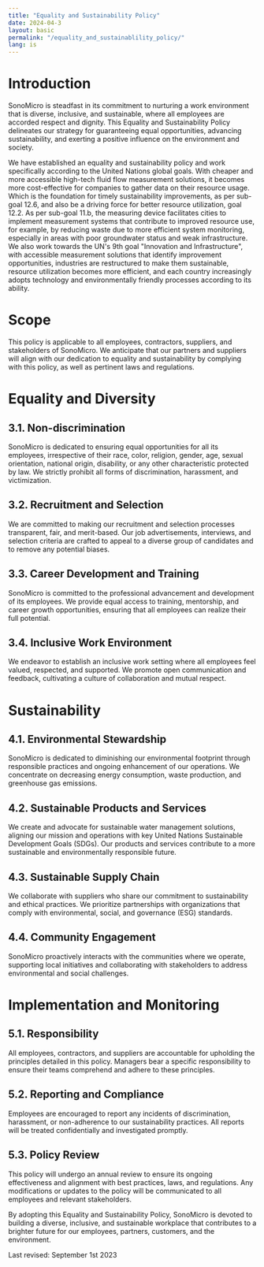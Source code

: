 ```yaml
---
title: "Equality and Sustainability Policy"
date: 2024-04-3
layout: basic
permalink: "/equality_and_sustainablility_policy/"
lang: is
---
```


# Introduction
SonoMicro is steadfast in its commitment to nurturing a work environment that is diverse, inclusive, and sustainable, where all employees are accorded respect and dignity. This Equality and Sustainability Policy delineates our strategy for guaranteeing equal opportunities, advancing sustainability, and exerting a positive influence on the environment and society.

We have established an equality and sustainability policy and work specifically according to the United Nations global goals. With cheaper and more accessible high-tech fluid flow measurement solutions, it becomes more cost-effective for companies to gather data on their resource usage. Which is the foundation for timely sustainability improvements, as per sub-goal 12.6, and also be a driving force for better resource utilization, goal 12.2. As per sub-goal 11.b, the measuring device facilitates cities to implement measurement systems that contribute to improved resource use, for example, by reducing waste due to more efficient system monitoring, especially in areas with poor groundwater status and weak infrastructure. We also work towards the UN's 9th goal "Innovation and Infrastructure", with accessible measurement solutions that identify improvement opportunities, industries are restructured to make them sustainable, resource utilization becomes more efficient, and each country increasingly adopts technology and environmentally friendly processes according to its ability.

# Scope
This policy is applicable to all employees, contractors, suppliers, and stakeholders of SonoMicro. We anticipate that our partners and suppliers will align with our dedication to equality and sustainability by complying with this policy, as well as pertinent laws and regulations.

# Equality and Diversity
## 3.1. Non-discrimination
SonoMicro is dedicated to ensuring equal opportunities for all its employees, irrespective of their race, color, religion, gender, age, sexual orientation, national origin, disability, or any other characteristic protected by law. We strictly prohibit all forms of discrimination, harassment, and victimization.

## 3.2. Recruitment and Selection
We are committed to making our recruitment and selection processes transparent, fair, and merit-based. Our job advertisements, interviews, and selection criteria are crafted to appeal to a diverse group of candidates and to remove any potential biases.

## 3.3. Career Development and Training
SonoMicro is committed to the professional advancement and development of its employees. We provide equal access to training, mentorship, and career growth opportunities, ensuring that all employees can realize their full potential.

## 3.4. Inclusive Work Environment
We endeavor to establish an inclusive work setting where all employees feel valued, respected, and supported. We promote open communication and feedback, cultivating a culture of collaboration and mutual respect.

# Sustainability
## 4.1. Environmental Stewardship
SonoMicro is dedicated to diminishing our environmental footprint through responsible practices and ongoing enhancement of our operations. We concentrate on decreasing energy consumption, waste production, and greenhouse gas emissions.

## 4.2. Sustainable Products and Services
We create and advocate for sustainable water management solutions, aligning our mission and operations with key United Nations Sustainable Development Goals (SDGs). Our products and services contribute to a more sustainable and environmentally responsible future.

## 4.3. Sustainable Supply Chain
We collaborate with suppliers who share our commitment to sustainability and ethical practices. We prioritize partnerships with organizations that comply with environmental, social, and governance (ESG) standards.

## 4.4. Community Engagement
SonoMicro proactively interacts with the communities where we operate, supporting local initiatives and collaborating with stakeholders to address environmental and social challenges.

# Implementation and Monitoring
## 5.1. Responsibility
All employees, contractors, and suppliers are accountable for upholding the principles detailed in this policy. Managers bear a specific responsibility to ensure their teams comprehend and adhere to these principles.

## 5.2. Reporting and Compliance
Employees are encouraged to report any incidents of discrimination, harassment, or non-adherence to our sustainability practices. All reports will be treated confidentially and investigated promptly.

## 5.3. Policy Review
This policy will undergo an annual review to ensure its ongoing effectiveness and alignment with best practices, laws, and regulations. Any modifications or updates to the policy will be communicated to all employees and relevant stakeholders.

By adopting this Equality and Sustainability Policy, SonoMicro is devoted to building a diverse, inclusive, and sustainable workplace that contributes to a brighter future for our employees, partners, customers, and the environment.

Last revised: September 1st 2023
